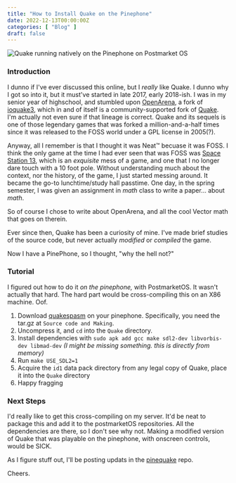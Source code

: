 ```yaml
---
title: "How to Install Quake on the Pinephone"
date: 2022-12-13T00:00:00Z
categories: [ "Blog" ]
draft: false
---
```


![Quake running natively on the Pinephone on Postmarket OS](posts/images/quake_on_pinephone.jpg)

### Introduction

I dunno if I've ever discussed this online, but I _really_ like Quake. I dunno why I got so into it, but it must've started in late 2017, early 2018-ish. I was in my senior year of highschool, and stumbled upon [OpenArena](http://openarena.ws/smfnews.php), a fork of [ioquake3](https://github.com/ioquake/ioq3), which in and of itself is a community-supported fork of [Quake](https://github.com/id-Software/Quake-III-Arena). I'm actually not even sure if that lineage is correct. Quake and its sequels is one of those legendary games that was forked a million-and-a-half times since it was released to the FOSS world under a GPL license in 2005(?).

Anyway, all I remember is that I thought it was Neat™ becuase it was FOSS. I think the only game at the time I had ever seen that was FOSS was [Space Station 13](https://spacestation13.com/), which is an _exquisite_ mess of a game, and one that I no longer dare touch with a 10 foot pole. Without understanding much about the context, nor the history, of the game, I just started messing around. It became the go-to lunchtime/study hall passtime. One day, in the spring semester, I was given an assignment in _math_ class to write a paper... about _math_.

So of course I chose to write about OpenArena, and all the cool Vector math that goes on therein.

Ever since then, Quake has been a curiosity of mine. I've made brief studies of the source code, but never actually _modified_ or _compiled_ the game.

Now I have a PinePhone, so I thought, "why the hell not?"

### Tutorial

I figured out how to do it _on the pinephone,_ with PostmarketOS. It wasn't actually that hard. The hard part would be cross-compiling this on an X86 machine. Oof.

1. Download [quakespasm](https://quakespasm.sourceforge.net/download.htm) on your pinephone. Specifically, you need the tar.gz at `Source code and Making`.
2. Uncompress it, and `cd` into the `Quake` directory.
3. Install dependencies with `sudo apk add gcc make sdl2-dev libvorbis-dev libmad-dev` _(I might be missing something. this is directly from memory)_
4. Run `make USE_SDL2=1`
5. Acquire the `id1` data pack directory from any legal copy of Quake, place it into the `Quake` directory
6. Happy fragging

### Next Steps

I'd really like to get this cross-compiling on my server. It'd be neat to package this and add it to the postmarketOS repositories. All the dependencies are there, so I don't see why not. Making a modified version of Quake that was playable on the pinephone, with onscreen controls, would be SICK.

As I figure stuff out, I'll be posting updats in the [pinequake](https://github.com/WillNilges/pinequake) repo.

Cheers.
